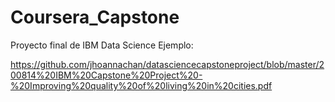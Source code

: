 # Coursera_Capstone
Proyecto final de IBM Data Science
Ejemplo:

https://github.com/jhoannachan/datasciencecapstoneproject/blob/master/200814%20IBM%20Capstone%20Project%20-%20Improving%20quality%20of%20living%20in%20cities.pdf
